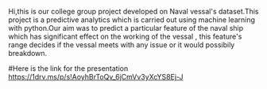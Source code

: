 Hi,this is our college group project developed on Naval vessal's dataset.This project is a predictive analytics which is carried out using machine learning with python.Our aim was to predict a particular feature of the naval ship which has significant effect on the working of the vessal , this feature's range decides if the vessal meets with any issue or it would possibily breakdown.

#Here is the link for the presentation https://1drv.ms/p/s!AoyhBrToQv_6jCmVv3yXcYS8Ej-J

